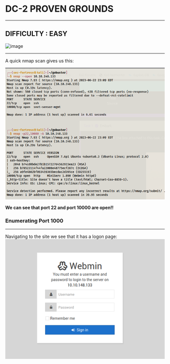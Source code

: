 # DC-2 PROVEN GROUNDS
***
## DIFFICULTY : EASY
![image](https://github.com/sec-fortress/sec-fortress.github.io/assets/132317714/343788f7-9c7c-478a-b8b7-c6b81277fb2a)
***

A quick nmap scan gives us this:

![image](../images/Pasted%20image%2020230622231249.png)

**We can see that port 22<ssh> and port 10000<http> are open!!**

### Enumerating Port 1000
***
Navigating to the site we see that it has a logon page:
![image](../images/Pasted%20image%2020230622231407.png)
